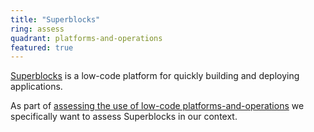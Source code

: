 ```yaml
---
title: "Superblocks"
ring: assess
quadrant: platforms-and-operations
featured: true
---
```


[Superblocks](https://www.superblocks.com/) is a low-code platform for quickly building and deploying applications. 

As part of [assessing the use of low-code platforms-and-operations](low-code-no-code-development.md) we specifically want to assess Superblocks in our context.
